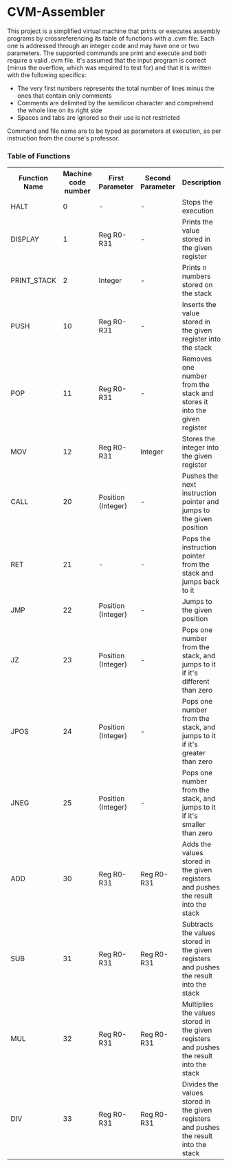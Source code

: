 # CVM-Assembler
This project is a simplified virtual machine that prints or executes assembly programs by crossreferencing its table of functions with a .cvm file. Each one is addressed through an integer code and may have one or two parameters.
The supported commands are <italic>print</italic> and <italic>execute</italic> and both require a valid .cvm file. It's assumed that the input program is correct (minus the overflow, which was required to test for) and that it is written with the following specifics:
<ul>
  <li>The very first numbers represents the total number of lines minus the ones that contain only comments</li>
  <li>Comments are delimited by the semilicon character and comprehend the whole line on its right side</li>
  <li>Spaces and tabs are ignored so their use is not restricted</li>
</ul>

Command and file name are to be typed as parameters at execution, as per instruction from the course's professor.

<h3>Table of Functions</h3>
<table>
  <tr>
    <th>Function Name</th>
    <th>Machine code number</th>
    <th>First Parameter</th>
    <th>Second Parameter</th>
    <th>Description</th>
  </tr>
  <tr>
    <td>
      HALT
    </td>
    <td>
      0
    </td>
    <td>
      -
    </td>
    <td>
      -
    </td>
    <td>
      Stops the execution
    </td>
  </tr>
  <tr>
    <td>
      DISPLAY
    </td>
    <td>
      1
    </td>
    <td>
      Reg R0-R31
    </td>
    <td>
      -
    </td>
    <td>
      Prints the value stored in the given register
    </td>
  </tr>
  <tr>
    <td>
      PRINT_STACK
    </td>
    <td>
      2
    </td>
    <td>
      Integer
    </td>
    <td>
      -
    </td>
    <td>
      Prints n numbers stored on the stack
    </td>
  </tr>
  <tr>
    <td>
      PUSH
    </td>
    <td>
      10
    </td>
    <td>
      Reg R0-R31
    </td>
    <td>
      -
    </td>
    <td>
      Inserts the value stored in the given register into the stack
    </td>
  </tr>
  <tr>
    <td>
      POP
    </td>
    <td>
      11
    </td>
    <td>
      Reg R0-R31
    </td>
    <td>
      -
    </td>
    <td>
      Removes one number from the stack and stores it into the given register
    </td>
  </tr>
  <tr>
    <td>
      MOV
    </td>
    <td>
      12
    </td>
    <td>
      Reg R0-R31
    </td>
    <td>
      Integer
    </td>
    <td>
      Stores the integer into the given register
    </td>
  </tr>
  <tr>
    <td>
      CALL
    </td>
    <td>
      20
    </td>
    <td>
      Position (Integer)
    </td>
    <td>
      -
    </td>
    <td>
      Pushes the next instruction pointer and jumps to the given position 
    </td>
  </tr>
  <tr>
    <td>
      RET
    </td>
    <td>
      21
    </td>
    <td>
      -
    </td>
    <td>
      -
    </td>
    <td>
      Pops the instruction pointer from the stack and jumps back to it
    </td>
  </tr>
  <tr>
    <td>
      JMP
    </td>
    <td>
      22
    </td>
    <td>
      Position (Integer)
    </td>
    <td>
      -
    </td>
    <td>
      Jumps to the given position
    </td>
  </tr>
  <tr>
    <td>
      JZ
    </td>
    <td>
      23
    </td>
    <td>
      Position (Integer)
    </td>
    <td>
      -
    </td>
    <td>
      Pops one number from the stack, and jumps to it if it's different than zero
    </td>
  </tr>
  <tr>
    <td>
      JPOS
    </td>
    <td>
      24
    </td>
    <td>
      Position (Integer)
    </td>
    <td>
      -
    </td>
    <td>
      Pops one number from the stack, and jumps to it if it's greater than zero
    </td>
  </tr>
  <tr>
    <td>
      JNEG
    </td>
    <td>
      25
    </td>
    <td>
      Position (Integer)
    </td>
    <td>
      -
    </td>
    <td>
      Pops one number from the stack, and jumps to it if it's smaller than zero 
    </td>
  </tr>
  <tr>
    <td>
      ADD
    </td>
    <td>
      30
    </td>
    <td>
      Reg R0-R31
    </td>
    <td>
      Reg R0-R31
    </td>
    <td>
      Adds the values stored in the given registers and pushes the result into the stack
    </td>
  </tr>
    <tr>
    <td>
      SUB
    </td>
    <td>
      31
    </td>
    <td>
      Reg R0-R31
    </td>
    <td>
      Reg R0-R31
    </td>
    <td>
      Subtracts the values stored in the given registers and pushes the result into the stack
    </td>
  </tr>
    <tr>
    <td>
      MUL
    </td>
    <td>
      32
    </td>
    <td>
      Reg R0-R31
    </td>
    <td>
      Reg R0-R31
    </td>
    <td>
      Multiplies the values stored in the given registers and pushes the result into the stack
    </td>
  </tr>
    <tr>
    <td>
      DIV
    </td>
    <td>
      33
    </td>
    <td>
      Reg R0-R31
    </td>
    <td>
      Reg R0-R31
    </td>
    <td>
      Divides the values stored in the given registers and pushes the result into the stack
    </td>
  </tr>
</table>
